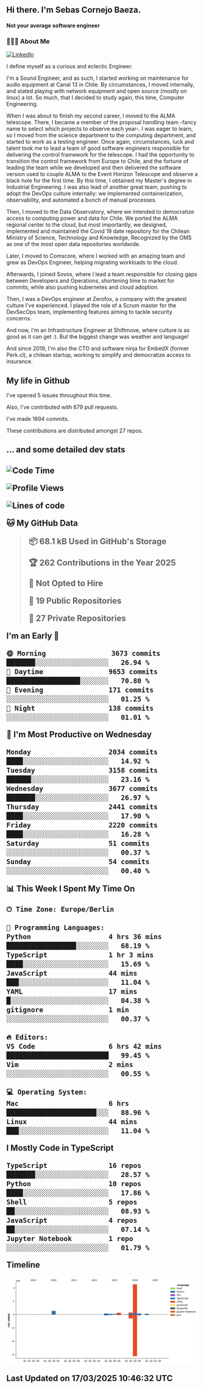 <h2> Hi there.  I'm Sebas Cornejo Baeza.</h2>
<h4> Not your average software engineer</h4>
<h3> 👨🏻‍💻 About Me </h3>
<a href="http://linkedin.com/in/sebastian-cornejo-baeza/"><img alt="LinkedIn" src="https://img.shields.io/badge/Sebas%20Cornejo%20-informational?style=appveyor&logo=linkedin"></a>


I define myself as a curious and eclectic Engineer.

I'm a Sound Engineer, and as such, I started working on maintenance for audio equipment at Canal 13 in Chile.
By circumstances, I moved internally, and stated playing with network equipment and open source (mostly on linux) 
a lot. So much, that I decided to study again, this time, Computer Engineering.

When I was about to finish my second career, I moved to the ALMA telescope. There, I became a member of the proposal handling team
-fancy name to select which projects to observe each year-. 
I was eager to learn, so I moved from the science department to the computing department, and started to work as 
a testing engineer. Once again, circumstances, luck and talent took me to lead a team of good software engineers 
responsible for delivering the control framework for the telescope. I had the opportunity to transition the control framework from
Europe to Chile, and the fortune of leading the team while we developed and then delivered the software
version used to couple ALMA to the Event Horizon Telescope and observe a black hole for the first time.
By this time, I obtained my Master's degree in Industrial Engineering.
I was also lead of another great team, pushing to adopt the DevOps culture internally: we implemented containerization, observability, and automated a bunch of manual processes.

Then, I moved to the Data Observatory, where we intended to democratize access to computing power
and data for Chile. We ported the ALMA regional center to the cloud, but most importantly, we designed, implemented
and maintained the Covid 19 date repository for the Chilean Ministry of Science, Technology and Knowledge, Recognized by the OMS as one of the most open
data repositories worldwide.

Later, I moved to Comscore, where I worked with an amazing team and grew as DevOps Engineer, helping migrating workloads to the cloud.

Afterwards, I joined Sovos, where I lead a team responsible for closing gaps between Developers and Operations, shortening time to market for commits, while
also pushing kubernetes and cloud adoption.

Then, I was a DevOps engineer at Zerofox, a company with the greatest culture I've experienced. I played the role of a Scrum master for the DevSecOps team,
implementing features aiming to tackle security concerns.

And now, I'm an Infrastructure Engineer at Shiftmove, where culture is as good as it can get :). But the biggest change was weather and language!
 
And since 2019, I'm also the CTO and software ninja for EmbedX (former Perk.cl), a chilean startup, working to simplify and democratize access to insurance.

<h2> My life in Github </h2>

I've opened 5 issues throughout this time.

Also, I've contributed with 679 pull requests.

I've made 1694 commits.

These contributions are distributed amongst 27 repos.

<h2>... and some detailed dev stats<h2>

<!--START_SECTION:waka-->
![Code Time](http://img.shields.io/badge/Code%20Time-1%2C069%20hrs%2055%20mins-blue)

![Profile Views](http://img.shields.io/badge/Profile%20Views-0-blue)

![Lines of code](https://img.shields.io/badge/From%20Hello%20World%20I%27ve%20Written-6.3%20million%20lines%20of%20code-blue)

**🐱 My GitHub Data** 

> 📦 68.1 kB Used in GitHub's Storage 
 > 
> 🏆 262 Contributions in the Year 2025
 > 
> 🚫 Not Opted to Hire
 > 
> 📜 19 Public Repositories 
 > 
> 🔑 27 Private Repositories 
 > 
**I'm an Early 🐤** 

```text
🌞 Morning                3673 commits        ███████░░░░░░░░░░░░░░░░░░   26.94 % 
🌆 Daytime                9653 commits        ██████████████████░░░░░░░   70.80 % 
🌃 Evening                171 commits         ░░░░░░░░░░░░░░░░░░░░░░░░░   01.25 % 
🌙 Night                  138 commits         ░░░░░░░░░░░░░░░░░░░░░░░░░   01.01 % 
```
📅 **I'm Most Productive on Wednesday** 

```text
Monday                   2034 commits        ████░░░░░░░░░░░░░░░░░░░░░   14.92 % 
Tuesday                  3158 commits        ██████░░░░░░░░░░░░░░░░░░░   23.16 % 
Wednesday                3677 commits        ███████░░░░░░░░░░░░░░░░░░   26.97 % 
Thursday                 2441 commits        ████░░░░░░░░░░░░░░░░░░░░░   17.90 % 
Friday                   2220 commits        ████░░░░░░░░░░░░░░░░░░░░░   16.28 % 
Saturday                 51 commits          ░░░░░░░░░░░░░░░░░░░░░░░░░   00.37 % 
Sunday                   54 commits          ░░░░░░░░░░░░░░░░░░░░░░░░░   00.40 % 
```


📊 **This Week I Spent My Time On** 

```text
🕑︎ Time Zone: Europe/Berlin

💬 Programming Languages: 
Python                   4 hrs 36 mins       █████████████████░░░░░░░░   68.19 % 
TypeScript               1 hr 3 mins         ████░░░░░░░░░░░░░░░░░░░░░   15.69 % 
JavaScript               44 mins             ███░░░░░░░░░░░░░░░░░░░░░░   11.04 % 
YAML                     17 mins             █░░░░░░░░░░░░░░░░░░░░░░░░   04.38 % 
gitignore                1 min               ░░░░░░░░░░░░░░░░░░░░░░░░░   00.37 % 

🔥 Editors: 
VS Code                  6 hrs 42 mins       █████████████████████████   99.45 % 
Vim                      2 mins              ░░░░░░░░░░░░░░░░░░░░░░░░░   00.55 % 

💻 Operating System: 
Mac                      6 hrs               ██████████████████████░░░   88.96 % 
Linux                    44 mins             ███░░░░░░░░░░░░░░░░░░░░░░   11.04 % 
```

**I Mostly Code in TypeScript** 

```text
TypeScript               16 repos            ███████░░░░░░░░░░░░░░░░░░   28.57 % 
Python                   10 repos            ████░░░░░░░░░░░░░░░░░░░░░   17.86 % 
Shell                    5 repos             ██░░░░░░░░░░░░░░░░░░░░░░░   08.93 % 
JavaScript               4 repos             ██░░░░░░░░░░░░░░░░░░░░░░░   07.14 % 
Jupyter Notebook         1 repo              ░░░░░░░░░░░░░░░░░░░░░░░░░   01.79 % 
```



**Timeline**

![Lines of Code chart](https://raw.githubusercontent.com/scornejob/scornejob/master/assets/bar_graph.png)


 Last Updated on 17/03/2025 10:46:32 UTC
<!--END_SECTION:waka-->
